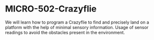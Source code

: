 # MICRO-502-Crazyflie
We will learn how to program a Crazyflie to find and precisely land on a platform with the help of minimal sensory information. Usage of sensor readings to avoid the obstacles present in the environment. 
